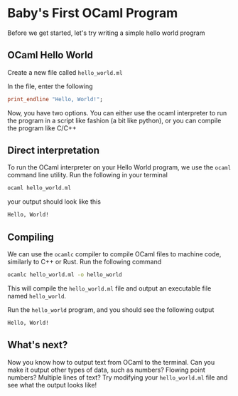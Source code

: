 # Baby's First OCaml Program

Before we get started, let's try writing a simple hello world program

## OCaml Hello World
Create a new file called `hello_world.ml`

In the file, enter the following

```ocaml
print_endline "Hello, World!";
```

Now, you have two options. You can either use the ocaml interpreter to run the program in a script like fashion (a bit like python), or you can compile the program like C/C++

## Direct interpretation

To run the OCaml interpreter on your Hello World program, we use the `ocaml` command line utility. Run the following in your terminal

```bash
ocaml hello_world.ml
```

your output should look like this

```txt
Hello, World!
```

## Compiling
We can use the `ocamlc` compiler to compile OCaml files to machine code, similarly to C++ or Rust.
Run the following command 

```bash
ocamlc hello_world.ml -o hello_world
```

This will compile the `hello_world.ml` file and output an executable file named `hello_world`.

Run the `hello_world` program, and you should see the following output

```txt
Hello, World!
```


## What's next?

Now you know how to output text from OCaml to the terminal. Can you make it output other types of data, such as numbers? Flowing point numbers? Multiple lines of text? Try modifying your `hello_world.ml` file and see what the output looks like!
